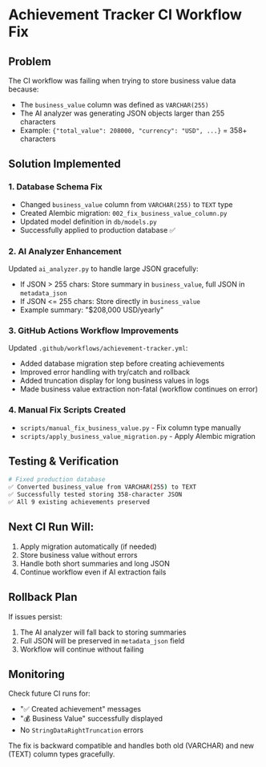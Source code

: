 # Achievement Tracker CI Workflow Fix

## Problem
The CI workflow was failing when trying to store business value data because:
- The `business_value` column was defined as `VARCHAR(255)`
- The AI analyzer was generating JSON objects larger than 255 characters
- Example: `{"total_value": 208000, "currency": "USD", ...}` = 358+ characters

## Solution Implemented

### 1. Database Schema Fix
- Changed `business_value` column from `VARCHAR(255)` to `TEXT` type
- Created Alembic migration: `002_fix_business_value_column.py`
- Updated model definition in `db/models.py`
- Successfully applied to production database ✅

### 2. AI Analyzer Enhancement
Updated `ai_analyzer.py` to handle large JSON gracefully:
- If JSON > 255 chars: Store summary in `business_value`, full JSON in `metadata_json`
- If JSON <= 255 chars: Store directly in `business_value`
- Example summary: "$208,000 USD/yearly"

### 3. GitHub Actions Workflow Improvements
Updated `.github/workflows/achievement-tracker.yml`:
- Added database migration step before creating achievements
- Improved error handling with try/catch and rollback
- Added truncation display for long business values in logs
- Made business value extraction non-fatal (workflow continues on error)

### 4. Manual Fix Scripts Created
- `scripts/manual_fix_business_value.py` - Fix column type manually
- `scripts/apply_business_value_migration.py` - Apply Alembic migration

## Testing & Verification
```bash
# Fixed production database
✅ Converted business_value from VARCHAR(255) to TEXT
✅ Successfully tested storing 358-character JSON
✅ All 9 existing achievements preserved
```

## Next CI Run Will:
1. Apply migration automatically (if needed)
2. Store business value without errors
3. Handle both short summaries and long JSON
4. Continue workflow even if AI extraction fails

## Rollback Plan
If issues persist:
1. The AI analyzer will fall back to storing summaries
2. Full JSON will be preserved in `metadata_json` field
3. Workflow will continue without failing

## Monitoring
Check future CI runs for:
- "✅ Created achievement" messages
- "💰 Business Value" successfully displayed
- No `StringDataRightTruncation` errors

The fix is backward compatible and handles both old (VARCHAR) and new (TEXT) column types gracefully.
